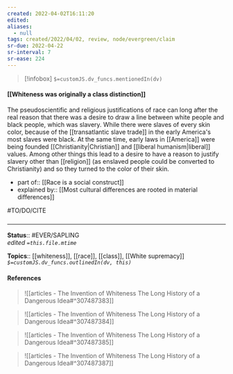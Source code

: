 ```yaml
---
created: 2022-04-02T16:11:20 
edited: 
aliases:
  - null
tags: created/2022/04/02, review, node/evergreen/claim
sr-due: 2022-04-22
sr-interval: 7
sr-ease: 224
---
```

> [!infobox]
`$=customJS.dv_funcs.mentionedIn(dv)`

#### [[Whiteness was originally a class distinction]] 

The pseudoscientific and religious justifications of race can long after the real reason that there was a desire to draw a line between white people and black people, which was slavery. 
While there were slaves of every skin color,
because of the [[transatlantic slave trade]]
in the early America's most slaves were black. 
At the same time,
early laws in [[America]] were being founded [[Christianity|Christian]] and 
[[liberal humanism|liberal]] values. 
Among other things this lead to a desire to have a 
reason to justify slavery other than [[religion]] 
(as enslaved people could be converted to Christianity)
and so they turned to the color of their skin.

- part of:: [[Race is a social construct]]
- explained by:: [[Most cultural differences are rooted in material differences]]

#TO/DO/CITE 

### <hr class="footnote"/>

**Status**:: #EVER/SAPLING  
*edited `=this.file.mtime`*

**Topics**:: [[whiteness]], [[race]], [[class]], [[White supremacy]]
*`$=customJS.dv_funcs.outlinedIn(dv, this)`*

#### References

> ![[articles - The Invention of Whiteness The Long History of a Dangerous Idea#^307487383]]

> ![[articles - The Invention of Whiteness The Long History of a Dangerous Idea#^307487384]]

> ![[articles - The Invention of Whiteness The Long History of a Dangerous Idea#^307487385]]

> ![[articles - The Invention of Whiteness The Long History of a Dangerous Idea#^307487387]]
